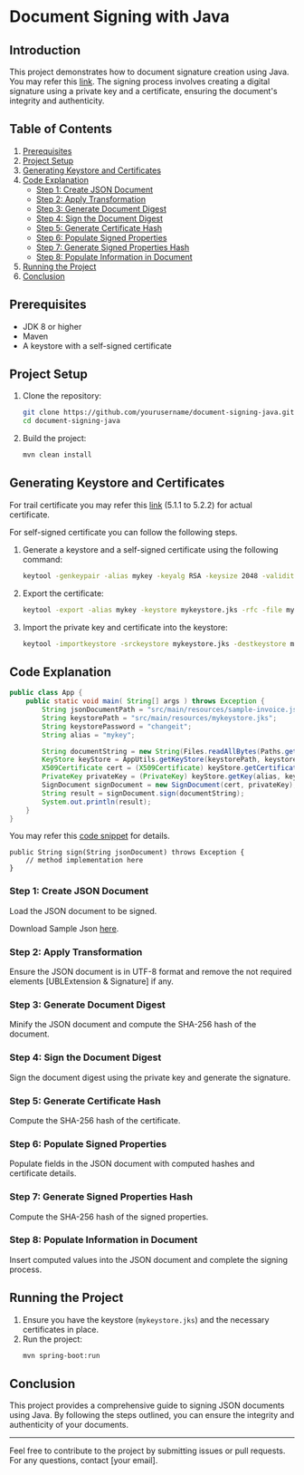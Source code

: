 # Document Signing with Java

## Introduction

This project demonstrates how to document signature creation using Java. You may refer this [link](https://sdk.myinvois.hasil.gov.my/signature-creation/).
The signing process involves creating a digital signature using a private key and a certificate, ensuring the document's integrity and authenticity.

## Table of Contents

1. [Prerequisites](#prerequisites)
2. [Project Setup](#project-setup)
3. [Generating Keystore and Certificates](#generating-keystore-and-certificates)
4. [Code Explanation](#code-explanation)
    - [Step 1: Create JSON Document](#step-1-create-json-document)
    - [Step 2: Apply Transformation](#step-2-apply-transformation)
    - [Step 3: Generate Document Digest](#step-3-generate-document-digest)
    - [Step 4: Sign the Document Digest](#step-4-sign-the-document-digest)
    - [Step 5: Generate Certificate Hash](#step-5-generate-certificate-hash)
    - [Step 6: Populate Signed Properties](#step-6-populate-signed-properties)
    - [Step 7: Generate Signed Properties Hash](#step-7-generate-signed-properties-hash)
    - [Step 8: Populate Information in Document](#step-8-populate-information-in-document)
5. [Running the Project](#running-the-project)
6. [Conclusion](#conclusion)

## Prerequisites

- JDK 8 or higher
- Maven
- A keystore with a self-signed certificate

## Project Setup

1. Clone the repository:
    ```bash
    git clone https://github.com/yourusername/document-signing-java.git
    cd document-signing-java
    ```

2. Build the project:
    ```bash
    mvn clean install
    ```

## Generating Keystore and Certificates
For trail certificate you may refer this [link](https://www.msctrustgate.com/assets/pdf_msctrustgate/guide/einvoice/eInvoice_UserGuide_OrganizationCertificate.pdf) (5.1.1 to 5.2.2) for actual certificate.

For self-signed certificate you can follow the following steps. 


1. Generate a keystore and a self-signed certificate using the following command:
    ```bash
    keytool -genkeypair -alias mykey -keyalg RSA -keysize 2048 -validity 365 -keystore mykeystore.jks
    ```

2. Export the certificate:
    ```bash
    keytool -export -alias mykey -keystore mykeystore.jks -rfc -file mycertificate.cer
    ```

3. Import the private key and certificate into the keystore:
    ```bash
    keytool -importkeystore -srckeystore mykeystore.jks -destkeystore mykeystore.jks -srcalias mykey -destalias mykey -srcstoretype jks -deststoretype jks
    ```

## Code Explanation
```java
public class App {
    public static void main( String[] args ) throws Exception {
        String jsonDocumentPath = "src/main/resources/sample-invoice.json";
        String keystorePath = "src/main/resources/mykeystore.jks";
        String keystorePassword = "changeit";
        String alias = "mykey";

        String documentString = new String(Files.readAllBytes(Paths.get(jsonDocumentPath)));
        KeyStore keyStore = AppUtils.getKeyStore(keystorePath, keystorePassword);
        X509Certificate cert = (X509Certificate) keyStore.getCertificate(alias);
        PrivateKey privateKey = (PrivateKey) keyStore.getKey(alias, keystorePassword.toCharArray());
        SignDocument signDocument = new SignDocument(cert, privateKey);
        String result = signDocument.sign(documentString);
        System.out.println(result);
    }
}

```
You may refer this [code snippet](src/main/java/org/example/sign/SignDocument.java) for details.

```
public String sign(String jsonDocument) throws Exception {
    // method implementation here
}
```

### Step 1: Create JSON Document

Load the JSON document to be signed.

Download Sample Json [here](https://sdk.myinvois.hasil.gov.my/files/sdksamples/1.1-Invoice-Sample.json). 

### Step 2: Apply Transformation

Ensure the JSON document is in UTF-8 format and remove the not required elements [UBLExtension & Signature] if any.

### Step 3: Generate Document Digest

Minify the JSON document and compute the SHA-256 hash of the document.

### Step 4: Sign the Document Digest

Sign the document digest using the private key and generate the signature.

### Step 5: Generate Certificate Hash

Compute the SHA-256 hash of the certificate.

### Step 6: Populate Signed Properties

Populate fields in the JSON document with computed hashes and certificate details.

### Step 7: Generate Signed Properties Hash

Compute the SHA-256 hash of the signed properties.

### Step 8: Populate Information in Document

Insert computed values into the JSON document and complete the signing process.

## Running the Project

1. Ensure you have the keystore (`mykeystore.jks`) and the necessary certificates in place.
2. Run the project:
    ```bash
    mvn spring-boot:run
    ```

## Conclusion

This project provides a comprehensive guide to signing JSON documents using Java. By following the steps outlined, you can ensure the integrity and authenticity of your documents.

---

Feel free to contribute to the project by submitting issues or pull requests. For any questions, contact [your email].

